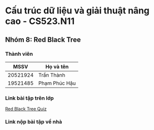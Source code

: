 # Cấu trúc dữ liệu và giải thuật nâng cao - CS523.N11
## Nhóm 8:  Red Black Tree
### Thành viên
| MSSV     	| Họ và tên          	|
|----------	|--------------------	|
| 20521924 	| Trần Thành	      	|
| 19521485	 	| Phạm Phúc Hậu    	|
### Link bài tập trên lớp 
[Red Black Tree Quiz](https://forms.gle/r8regGkDMpd7imtn8)
### Link nộp bài tập về nhà
